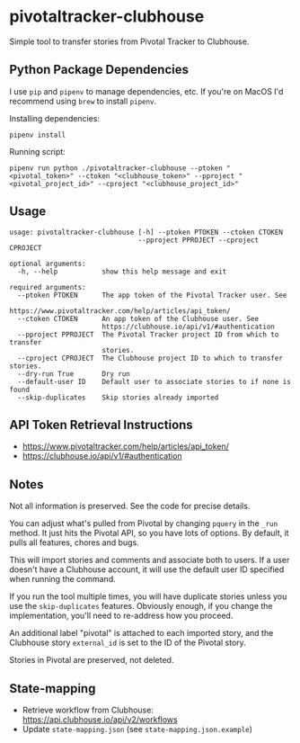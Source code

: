 # pivotaltracker-clubhouse

Simple tool to transfer stories from Pivotal Tracker to Clubhouse.

## Python Package Dependencies

I use `pip` and `pipenv` to manage dependencies, etc. If you're on MacOS I'd recommend using `brew` to install `pipenv`.

Installing dependencies:

```
pipenv install
```

Running script:

```
pipenv run python ./pivotaltracker-clubhouse --ptoken "<pivotal_token>" --ctoken "<clubhouse_token>" --pproject "<pivotal_project_id>" --cproject "<clubhouse_project_id>"
```

## Usage

```
usage: pivotaltracker-clubhouse [-h] --ptoken PTOKEN --ctoken CTOKEN
                                --pproject PPROJECT --cproject CPROJECT

optional arguments:
  -h, --help           show this help message and exit

required arguments:
  --ptoken PTOKEN      The app token of the Pivotal Tracker user. See
                       https://www.pivotaltracker.com/help/articles/api_token/
  --ctoken CTOKEN      An app token of the Clubhouse user. See
                       https://clubhouse.io/api/v1/#authentication
  --pproject PPROJECT  The Pivotal Tracker project ID from which to transfer
                       stories.
  --cproject CPROJECT  The Clubhouse project ID to which to transfer stories.
  --dry-run True       Dry run
  --default-user ID    Default user to associate stories to if none is found
  --skip-duplicates    Skip stories already imported
```

## API Token Retrieval Instructions

- https://www.pivotaltracker.com/help/articles/api_token/
- https://clubhouse.io/api/v1/#authentication

## Notes

Not all information is preserved. See the code for precise details.

You can adjust what's pulled from Pivotal by changing `pquery` in the `_run`
method. It just hits the Pivotal API, so you have lots of options. By default,
it pulls all features, chores and bugs.

This will import stories and comments and associate both to users. If a user
doesn't have a Clubhouse account, it will use the default user ID specified
when running the command.

If you run the tool multiple times, you will have duplicate stories unless
you use the `skip-duplicates` features. Obviously enough, if you change
the implementation, you'll need to re-address how you proceed.

An additional label "pivotal" is attached to each imported story,
and the Clubhouse story `external_id` is set to the ID of the Pivotal story.

Stories in Pivotal are preserved, not deleted.

## State-mapping

- Retrieve workflow from Clubhouse: https://api.clubhouse.io/api/v2/workflows
- Update `state-mapping.json` (see `state-mapping.json.example`)
